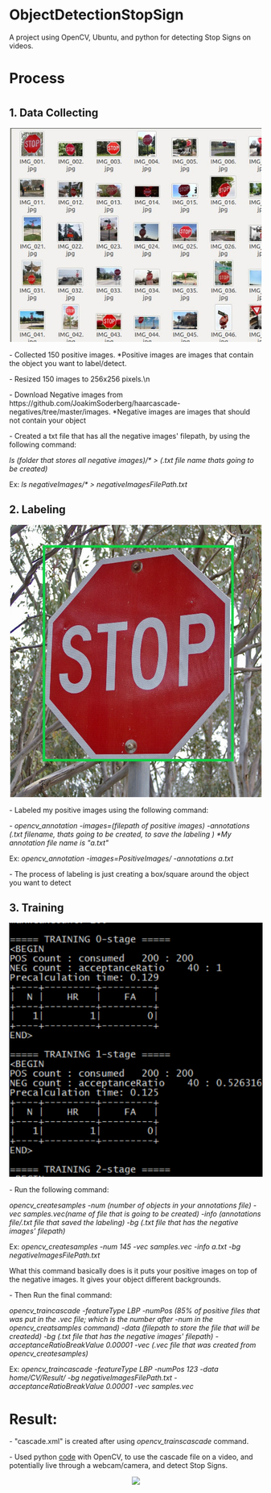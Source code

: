 # ObjectDetectionStopSign
A project using OpenCV, Ubuntu, and python for detecting Stop Signs on videos.

<h1>Process<h1>
<h2>1. Data Collecting</h2>
  <p align="center"><img src="https://github.com/AdrianSLopez/ObjectDetectionStopSign/blob/main/ReadMeMedia/DataSet.jpg"></p>
   <p>- Collected 150 positive images. *Positive images are images that contain the object you want to label/detect.</p>
   <p>- Resized 150 images to 256x256 pixels.\n</p>
   <p>- Download Negative images from https://github.com/JoakimSoderberg/haarcascade-negatives/tree/master/images. *Negative images are images that should not contain your object</p>
  <p>- Created a txt file that has all the negative images' filepath, by using the following command: </p>
  <p><i>ls (folder that stores all negative images)/* > (.txt file name thats going to be created)</i></p>
  <p>Ex: <i> ls negativeImages/* > negativeImagesFilePath.txt</i><p>

  <h2>2. Labeling</h2>
<p align="center"><img src="https://github.com/AdrianSLopez/ObjectDetectionStopSign/blob/main/ReadMeMedia/Labeling.jpg"></p>
  <p>- Labeled my positive images using the following command:</p>
  <p><i>- opencv_annotation -images=(filepath of positive images) -annotations (.txt filename, thats going to be created, to save the labeling ) *My annotation file name is "a.txt"</i></p>
  <p>Ex: <i>opencv_annotation -images=PositiveImages/ -annotations a.txt</i></p>
  <p>- The process of labeling is just creating a box/square around the object you want to detect</p>

  <h2>3. Training</h2>
  <p align="center"><img src="https://github.com/AdrianSLopez/ObjectDetectionStopSign/blob/main/ReadMeMedia/Training.png"></p>
  <p>- Run the following command:</p> 
  <p><i>opencv_createsamples -num (number of objects in your annotations file) -vec samples.vec(name of file that is going to be created) -info (annotations file/.txt file that saved the labeling) -bg (.txt file that has the negative images' filepath)</i></p> 
  <p>Ex: <i>opencv_createsamples -num 145 -vec samples.vec -info a.txt -bg negativeImagesFilePath.txt</i></p>
  <p> What this command basically does is it puts your positive images on top of the negative images. It gives your object different backgrounds.</p>
  <p>- Then Run the final command: </p>
  <p><i>opencv_traincascade -featureType LBP -numPos (85% of positive files that was put in the .vec file; which is the number after -num in the opencv_creatsamples command) -data (filepath to store the file that will be createdd) -bg (.txt file that has the negative images' filepath) -acceptanceRatioBreakValue 0.00001 -vec (.vec file that was created from opencv_createsamples)</i></p>
  <p>Ex: <i>opencv_traincascade -featureType LBP -numPos 123 -data home/CV/Result/ -bg negativeImagesFilePath.txt - acceptanceRatioBreakValue 0.00001 -vec samples.vec</i></p>
  <h1>Result: </h1>
  <p>- "cascade.xml" is created after using <i>opencv_trainscascade</i> command.</p>
  <p>- Used python <a href="https://github.com/AdrianSLopez/ObjectDetectionStopSign/blob/main/Result/detectStopSign.py">code</a> with OpenCV, to use the cascade file on a video, and potentially live through a webcam/camera, and detect Stop Signs.</p>
  <p align="center"><img src="https://github.com/AdrianSLopez/ObjectDetectionStopSign/blob/main/ReadMeMedia/ObjectDetectStopSign.gif"</p>
